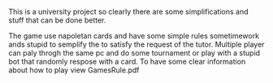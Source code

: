This is a university project so clearly there are some simplifications and stuff that can be done better.

The game use napoletan cards and have some simple rules sometimework ands stupid to semplify the  to satisfy the request of the tutor.
Multiple player can paly throgh the same pc and do some tournament or play with a stupid bot that randomly respose with a card.
To have some clear information about how to play view GamesRule.pdf 
